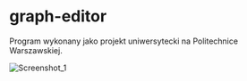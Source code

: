 # graph-editor

Program wykonany jako projekt uniwersytecki na Politechnice Warszawskiej.

![Screenshot_1](https://user-images.githubusercontent.com/123904190/216017051-ddf21cd0-c986-4a84-8d4a-828e1baa209d.png)
